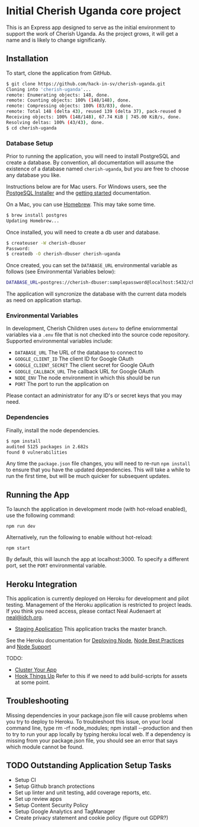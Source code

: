 # Initial Cherish Uganda core project

This is an Express app designed to serve as the initial environment to support the work of Cherish Uganda. As the project grows, it will get a name and is likely to change significanly.

## Installation

To start, clone the application from GitHub.

```Bash
$ git clone https://github.com/hack-in-sv/cherish-uganda.git
Cloning into 'cherish-uganda'...
remote: Enumerating objects: 148, done.
remote: Counting objects: 100% (148/148), done.
remote: Compressing objects: 100% (83/83), done.
remote: Total 148 (delta 43), reused 139 (delta 37), pack-reused 0
Receiving objects: 100% (148/148), 67.74 KiB | 745.00 KiB/s, done.
Resolving deltas: 100% (43/43), done.
$ cd cherish-uganda
```

### Database Setup

Prior to running the application, you will need to install PostgreSQL and create a database. By convention, all documentation will assume the existence of a database named `cherish-uganda`, but you are free to choose any database you like.

Instructions below are for Mac users. For Windows users, see the [PostgeSQL Installer](https://www.postgresql.org/download/windows/) and the [getting started](https://www.postgresql.org/docs/10/tutorial-start.html) documentation.

On a Mac, you can use [Homebrew](https://brew.sh/). This may take some time.

```Bash
$ brew install postgres
Updating Homebrew...
```

Once installed, you will need to create a db user and database.

```Bash
$ createuser -W cherish-dbuser
Password:
$ createdb -O cherish-dbuser cherish-uganda
```

Once created, you can set the `DATABASE_URL` environmental variable as follows (see Environmental Variables below):

```Bash
DATABASE_URL=postgres://cherish-dbuser:samplepassword@localhost:5432/cherish-uganda
```

The application will syncronize the database with the current data models as need on application startup.

### Environmental Variables

In development, Cherish Children uses `dotenv` to define enviornmental variables via a `.env` file that is not checked into the source code repository. Supported environmental variables include:

* `DATABASE_URL` The URL of the database to connect to
* `GOOGLE_CLIENT_ID` The client ID for Google OAuth
* `GOOGLE_CLIENT_SECRET` The client secret for Google OAuth
* `GOOGLE_CALLBACK_URL` The callback URL for Google OAuth
* `NODE_ENV` The node environment in which this should be run
* `PORT` The port to run the application on

Please contact an administrator for any ID's or secret keys that you may need.

### Dependencies

Finally, install the node dependencies.

```Bash
$ npm install
audited 5125 packages in 2.682s
found 0 vulnerabilities
```

Any time the `package.json` file changes, you will need to re-run `npm install` to ensure that you have the updated dependencies. This will take a while to run the first time, but will be much quicker for subsequent updates.

## Running the App

To launch the application in development mode (with hot-reload enabled), use the following command:

`npm run dev`

Alternatively, run the following to enable without hot-reload:

`npm start`

By default, this will launch the app at localhost:3000. To specify a different port, set the `PORT` environmental variable.

## Heroku Integration

This application is currently deployed on Heroku for development and pilot testing. Management of the Heroku application is restricted to project leads. If you think you need access, please contact Neal Audenaert at neal@idch.org.

* [Staging Application](https://cherish-uganda-staging.herokuapp.com/) This application tracks the master branch.

See the Heroku documentation for [Deploying Node](https://devcenter.heroku.com/articles/deploying-nodejs), [Node Best Practices](https://devcenter.heroku.com/articles/node-best-practices) and [Node Support](https://devcenter.heroku.com/articles/nodejs-support)

TODO:

* [Cluster Your App](https://devcenter.heroku.com/articles/node-best-practices#cluster-your-app)
* [Hook Things Up](https://devcenter.heroku.com/articles/node-best-practices#hook-things-up) Refer to this if we need to add build-scripts for assets at some point.

## Troubleshooting

 Missing dependencies in your package.json file will cause problems when you try to deploy to Heroku. To troubleshoot this issue, on your local command line, type rm -rf node_modules; npm install --production and then to try to run your app locally by typing heroku local web. If a dependency is missing from your package.json file, you should see an error that says which module cannot be found.

## TODO Outstanding Application Setup Tasks

* Setup CI
* Setup Github branch protections
* Set up linter and unit testing, add coverage reports, etc.
* Set up review apps
* Setup Content Security Policy
* Setup Google Analytics and TagManager
* Create privacy statement and cookie policy (figure out GDPR?)